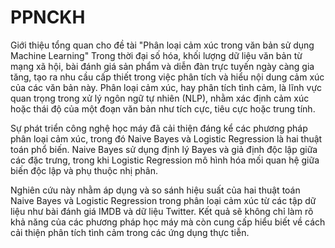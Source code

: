# PPNCKH
Giới thiệu tổng quan cho đề tài "Phân loại cảm xúc trong văn bản sử dụng Machine Learning"
Trong thời đại số hóa, khối lượng dữ liệu văn bản từ mạng xã hội, bài đánh giá sản phẩm và diễn đàn trực tuyến ngày càng gia tăng, tạo ra nhu cầu cấp thiết trong việc phân tích và hiểu nội dung cảm xúc của các văn bản này. Phân loại cảm xúc, hay phân tích tình cảm, là lĩnh vực quan trọng trong xử lý ngôn ngữ tự nhiên (NLP), nhằm xác định cảm xúc hoặc thái độ của một đoạn văn bản như tích cực, tiêu cực hoặc trung tính.

Sự phát triển công nghệ học máy đã cải thiện đáng kể các phương pháp phân loại cảm xúc, trong đó Naive Bayes và Logistic Regression là hai thuật toán phổ biến. Naive Bayes sử dụng định lý Bayes và giả định độc lập giữa các đặc trưng, trong khi Logistic Regression mô hình hóa mối quan hệ giữa biến độc lập và phụ thuộc nhị phân.

Nghiên cứu này nhằm áp dụng và so sánh hiệu suất của hai thuật toán Naive Bayes và Logistic Regression trong phân loại cảm xúc từ các tập dữ liệu như bài đánh giá IMDB và dữ liệu Twitter. Kết quả sẽ không chỉ làm rõ khả năng của các phương pháp học máy mà còn cung cấp hiểu biết về cách cải thiện phân tích tình cảm trong các ứng dụng thực tiễn.
